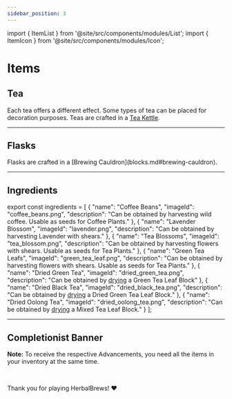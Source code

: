 ```yaml
---
sidebar_position: 3
---
```


import { ItemList } from '@site/src/components/modules/List';
import { ItemIcon } from '@site/src/components/modules/Icon';

# Items
## Tea
<ItemIcon modId="herbalbrews" imageId="jug.png" description="The core of this mod: The various variations of tea." />

Each tea offers a different effect. Some types of tea can be placed for decoration purposes.
Teas are crafted in a [Tea Kettle](blocks.md#tea-kettle).

***

## Flasks
<ItemIcon modId="herbalbrews" imageId="health_flask_big.png" description="Flasks behave similarly to Potions - they are drinkable and mainly provide bonuses to damage and armor. There are both small and large flasks; however, these only differ in the duration of the effect." />
Flasks are crafted in a [Brewing Cauldron](blocks.md#brewing-cauldron).

***

## Ingredients

<ItemList modId="herbalbrews" list={ingredients} />

export const ingredients = [
{
"name": "Coffee Beans",
"imageId": "coffee_beans.png",
"description": "Can be obtained by harvesting wild coffee. Usable as seeds for Coffee Plants."
},
{
"name": "Lavender Blossom",
"imageId": "lavender.png",
"description": "Can be obtained by harvesting Lavender with shears."
},
{
"name": "Tea Blossoms",
"imageId": "tea_blossom.png",
"description": "Can be obtained by harvesting flowers with shears. Usable as seeds for Tea Plants."
},
{
"name": "Green Tea Leafs",
"imageId": "green_tea_leaf.png",
"description": "Can be obtained by harvesting flowers with shears. Usable as seeds for Tea Plants."
},
{
"name": "Dried Green Tea",
"imageId": "dried_green_tea.png",
"description": "Can be obtained by [drying](drying.md) a Green Tea Leaf Block"
},
{
"name": "Dried Black Tea",
"imageId": "dried_black_tea.png",
"description": "Can be obtained by [drying](drying.md) a Dried Green Tea Leaf Block."
},
{
"name": "Dried Oolong Tea",
"imageId": "dried_oolong_tea.png",
"description": "Can be obtained by [drying](drying.md) a Mixed Tea Leaf Block."
}
];

***

## Completionist Banner
<ItemIcon modId="herbalbrews" imageId="herbalbrews_standard.png" description="The Completionist Banner is awarded to all players who have crafted all Tea Variants from the HerbalBrews Mod." />

**Note:** To receive the respective Advancements, you need all the items in your inventory at the same time.

<br />

Thank you for playing HerbalBrews! ❤️
